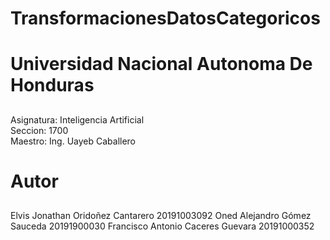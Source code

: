 # TransformacionesDatosCategoricos

# Universidad Nacional Autonoma De Honduras
##
Asignatura: Inteligencia Artificial       
Seccion: 1700        
Maestro: Ing. Uayeb Caballero
##

# Autor
##
Elvis Jonathan Oridoñez Cantarero  20191003092
Oned Alejandro Gómez Sauceda       20191900030
Francisco Antonio Caceres Guevara  20191000352
##
